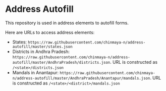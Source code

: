 # Address Autofill

This repository is used in address elements to autofill forms.

Here are URLs to access address elements:

* States: `https://raw.githubusercontent.com/chinmaya-n/address-autofill/master/states.json`
* Districts in Andhra Pradesh: `https://raw.githubusercontent.com/chinmaya-n/address-autofill/master/AndhraPradesh/districts.json`. URL is constructed as `/<state>/districts.json`
* Mandals in Anantapur: `https://raw.githubusercontent.com/chinmaya-n/address-autofill/master/AndhraPradesh/Anantapur/mandals.json`. URL is constructed as `/<state>/<district>/mandals.json`
